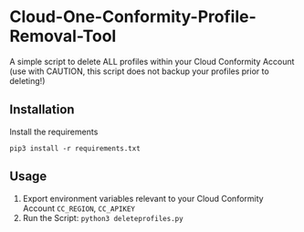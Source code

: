 # Cloud-One-Conformity-Profile-Removal-Tool
A simple script to delete ALL profiles within your Cloud Conformity Account (use with CAUTION, this script does not backup your profiles prior to deleting!)

## Installation

Install the requirements
```
pip3 install -r requirements.txt
```

## Usage

1. Export environment variables relevant to your Cloud Conformity Account `CC_REGION`, `CC_APIKEY`
2. Run the Script: `python3 deleteprofiles.py`

